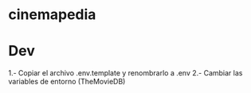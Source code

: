 # cinemapedia

# Dev
1.- Copiar el archivo .env.template y renombrarlo a .env
2.- Cambiar las variables de entorno (TheMovieDB)

